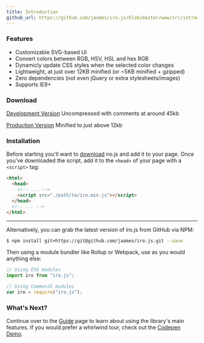 ```yaml
---
title: Introduction
github_url: https://github.com/jaames/iro.js/blob/master/www/src/introduction.md
---
```

### Features

 * Customizable SVG-based UI
 * Convert colors between RGB, HSV, HSL and hex RGB
 * Dynamicly update CSS styles when the selected color changes
 * Lightweight, at just over 12KB minified (or ~5KB minified + gzipped)
 * Zero dependencies (not even jQuery or extra stylesheets/images)
 * Supports IE9+

### Download

[Development Version](https://raw.githubusercontent.com/jaames/iro.js/master/dist/iro.js) 
Uncompressed with comments at around 45kb

[Production Version](https://raw.githubusercontent.com/jaames/iro.js/master/dist/iro.min.js) 
Minified to just above 12kb

### Installation

Before starting you'll want to [download](#Download) iro.js and add it to your page. Once you've downloaded the script, add it to the `<head>` of your page with a `<script>` tag: 

```html
<html>
  <head>
    <!-- ... -->
    <script src="./path/to/iro.min.js"></script>
  </head>
  <!-- ... -->
</html>
```

----

Alternatively, you can grab the latest version of iro.js from GitHub via NPM:

```bash
$ npm install git+https://git@github.com/jaames/iro.js.git --save
```

Then using a module bundler like Rollup or Webpack, use as you would anything else:

```js
// Using ES6 modules
import iro from "iro.js";

// Using CommonJS modules
var iro = require("iro.js");
```

### What's Next?

Continue over to the [Guide](guide.html) page to learn about using the library's main features. If you would prefer a whirlwind tour, check out the [Codepen Demo](https://codepen.io/rakujira/pen/WZOeNq?editors=0010).



